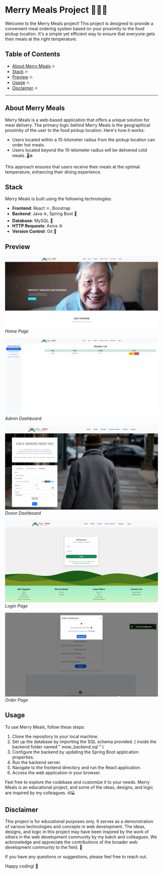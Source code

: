 # Merry Meals Project 🍔🥗🥤

Welcome to the Merry Meals project! This project is designed to provide a convenient meal ordering system based on your proximity to the food pickup location. It's a simple yet efficient way to ensure that everyone gets their meals at the right temperature.

## Table of Contents
- [About Merry Meals](#about-merry-meals) 🔥
- [Stack](#stack) 🔥
- [Preview](#preview) 🔥
- [Usage](#usage) 🔥
- [Disclaimer](#disclaimer) 🔥

---

## About Merry Meals 

Merry Meals is a web-based application that offers a unique solution for meal delivery. The primary logic behind Merry Meals is the geographical proximity of the user to the food pickup location. Here's how it works:

- Users located within a 10-kilometer radius from the pickup location can order hot meals.
- Users located beyond the 10-kilometer radius will be delivered cold meals. 🌡️❄️

This approach ensures that users receive their meals at the optimal temperature, enhancing their dining experience.

## Stack

Merry Meals is built using the following technologies: 

- **Frontend**: React ⚛️, Boostrap
- **Backend**: Java ☕, Spring Boot 🍃
- **Database**: MySQL 🐬
- **HTTP Requests**: Axios 🌐
- **Version Control**: Git 📜

## Preview

![Home](Images/Home.PNG)
*Home Page*

![Admin](Images/Admin.PNG)
*Admin Dashboard*

![Donor](Images/Donor.png)
*Donor Dashboard*

![Login](Images/Login.png)
*Login Page*

![Order](Images/Order.png)
*Order Page*

## Usage 

To use Merry Meals, follow these steps:

1. Clone the repository to your local machine.
2. Set up the database by importing the SQL schema provided. ( inside the backend folder named " mow_backend.sql " ) 
3. Configure the backend by updating the Spring Boot application properties.
4. Run the backend server.
5. Navigate to the frontend directory and run the React application.
6. Access the web application in your browser.

Feel free to explore the codebase and customize it to your needs. Merry Meals is an educational project, and some of the ideas, designs, and logic are inspired by my colleagues. 🌐💻

## Disclaimer 

This project is for educational purposes only. It serves as a demonstration of various technologies and concepts in web development. The ideas, designs, and logic in this project may have been inspired by the work of others in the web development community by my batch and colleagues. We acknowledge and appreciate the contributions of the broader web development community to the field. 🙏

If you have any questions or suggestions, please feel free to reach out.

Happy coding! 🚀
